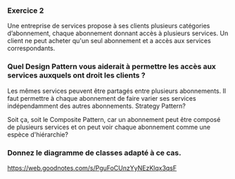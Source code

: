 ### Exercice 2

Une entreprise de services propose à ses clients plusieurs catégories
d’abonnement, chaque abonnement donnant accès à plusieurs services.
Un client ne peut acheter qu'un seul abonnement et a accès aux services
correspondants.

### Quel Design Pattern vous aiderait à permettre les accès aux services auxquels ont droit les clients ?

Les mêmes services peuvent être partagés entre plusieurs abonnements. Il faut permettre à chaque abonnement de faire varier
ses services indépendamment des autres abonnements. Strategy Pattern?

Soit ça, soit le Composite Pattern, car un abonnement peut être composé de plusieurs services et on peut voir chaque abonnement
comme une espèce d'hiérarchie?

### Donnez le diagramme de classes adapté à ce cas.

https://web.goodnotes.com/s/PguFoCUnzYyNEzKlqx3qsF
